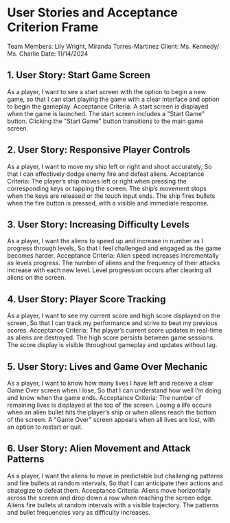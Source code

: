 # User Stories and Acceptance Criterion Frame

Team Members: Lily Wright, Miranda Torres-Martinez Client: Ms. Kennedy/ Ms. Charlie Date: 11/14/2024

## 1. User Story: Start Game Screen

As a player,
I want to see a start screen with the option to begin a new game,
so that I can start playing the game with a clear interface and option to begin the gameplay.
Acceptance Criteria:
A start screen is displayed when the game is launched.
The start screen includes a "Start Game" button.
Clicking the "Start Game" button transitions to the main game screen.

## 2. User Story: Responsive Player Controls

As a player,
I want to move my ship left or right and shoot accurately,
So that I can effectively dodge enemy fire and defeat aliens.
Acceptance Criteria:
The player’s ship moves left or right when pressing the corresponding keys or tapping the screen.
The ship’s movement stops when the keys are released or the touch input ends.
The ship fires bullets when the fire button is pressed, with a visible and immediate response.

## 3. User Story: Increasing Difficulty Levels

As a player,
I want the aliens to speed up and increase in number as I progress through levels,
So that I feel challenged and engaged as the game becomes harder.
Acceptance Criteria:
Alien speed increases incrementally as levels progress.
The number of aliens and the frequency of their attacks increase with each new level.
Level progression occurs after clearing all aliens on the screen.

## 4. User Story: Player Score Tracking

As a player,
I want to see my current score and high score displayed on the screen,
So that I can track my performance and strive to beat my previous scores.
Acceptance Criteria:
The player’s current score updates in real-time as aliens are destroyed.
The high score persists between game sessions.
The score display is visible throughout gameplay and updates without lag.

## 5. User Story: Lives and Game Over Mechanic

As a player,
I want to know how many lives I have left and receive a clear Game Over screen when I lose,
So that I can understand how well I’m doing and know when the game ends.
Acceptance Criteria:
The number of remaining lives is displayed at the top of the screen.
Losing a life occurs when an alien bullet hits the player’s ship or when aliens reach the bottom of the screen.
A "Game Over" screen appears when all lives are lost, with an option to restart or quit.

## 6. User Story: Alien Movement and Attack Patterns

As a player,
I want the aliens to move in predictable but challenging patterns and fire bullets at random intervals,
So that I can anticipate their actions and strategize to defeat them.
Acceptance Criteria:
Aliens move horizontally across the screen and drop down a row when reaching the screen edge.
Aliens fire bullets at random intervals with a visible trajectory.
The patterns and bullet frequencies vary as difficulty increases.
